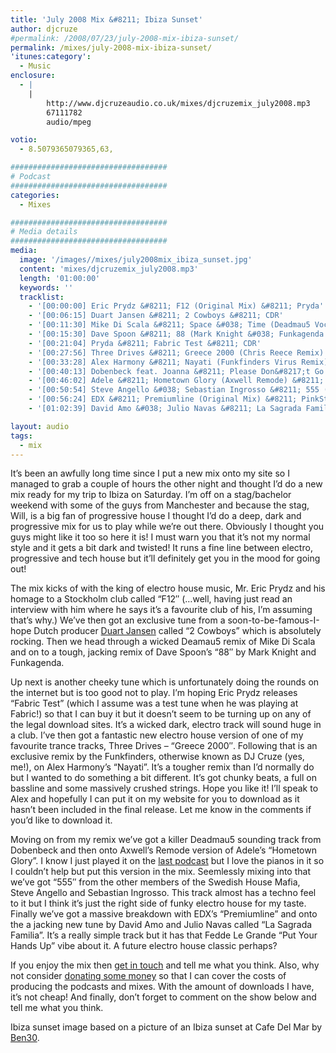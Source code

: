 ```yaml
---
title: 'July 2008 Mix &#8211; Ibiza Sunset'
author: djcruze
#permalink: /2008/07/23/july-2008-mix-ibiza-sunset/
permalink: /mixes/july-2008-mix-ibiza-sunset/
'itunes:category':
  - Music
enclosure:
  - |
    |
        http://www.djcruzeaudio.co.uk/mixes/djcruzemix_july2008.mp3
        67111782
        audio/mpeg

votio:
  - 8.5079365079365,63,

###################################
# Podcast
###################################
categories:
  - Mixes

###################################
# Media details
###################################
media:
  image: '/images//mixes/july2008mix_ibiza_sunset.jpg'
  content: 'mixes/djcruzemix_july2008.mp3'
  length: '01:00:00'
  keywords: ''
  tracklist:
    - '[00:00:00] Eric Prydz &#8211; F12 (Original Mix) &#8211; Pryda'
    - '[00:06:15] Duart Jansen &#8211; 2 Cowboys &#8211; CDR'
    - '[00:11:30] Mike Di Scala &#8211; Space &#038; Time (Deadmau5 Vocal Mix) &#8211; 3Beat Blue'
    - '[00:15:30] Dave Spoon &#8211; 88 (Mark Knight &#038; Funkagenda Remix) &#8211; Toolroom Records'
    - '[00:21:04] Pryda &#8211; Fabric Test &#8211; CDR'
    - '[00:27:56] Three Drives &#8211; Greece 2000 (Chris Reece Remix) &#8211; S2 Records'
    - '[00:33:28] Alex Harmony &#8211; Nayati (Funkfinders Virus Remix) &#8211; CDR'
    - '[00:40:13] Dobenbeck feat. Joanna &#8211; Please Don&#8217;t Go (Chris Reece Too Late Remix) &#8211; Sirup Music'
    - '[00:46:02] Adele &#8211; Hometown Glory (Axwell Remode) &#8211; XL'
    - '[00:50:54] Steve Angello &#038; Sebastian Ingrosso &#8211; 555 (Original Mix) &#8211; Refune'
    - '[00:56:24] EDX &#8211; Premiumline (Original Mix) &#8211; PinkStar'
    - '[01:02:39] David Amo &#038; Julio Navas &#8211; La Sagrada Familia (Original Mix) &#8211; Lowered Recordings'

layout: audio
tags:
  - mix
---
```


It&#8217;s been an awfully long time since I put a new mix onto my site so I managed to grab a couple of hours the other night and thought I&#8217;d do a new mix ready for my trip to Ibiza on Saturday. I&#8217;m off on a stag/bachelor weekend with some of the guys from Manchester and because the stag, Will, is a big fan of progressive house I thought I&#8217;d do a deep, dark and progressive mix for us to play while we&#8217;re out there. Obviously I thought you guys might like it too so here it is! I must warn you that it&#8217;s not my normal style and it gets a bit dark and twisted! It runs a fine line between electro, progressive and tech house but it&#8217;ll definitely get you in the mood for going out!

The mix kicks of with the king of electro house music, Mr. Eric Prydz and his homage to a Stockholm club called &#8220;F12&#8243; (&#8230;well, having just read an interview with him where he says it&#8217;s a favourite club of his, I&#8217;m assuming that&#8217;s why.) We&#8217;ve then got an exclusive tune from a soon-to-be-famous-I-hope Dutch producer [Duart Jansen][2] called &#8220;2 Cowboys&#8221; which is absolutely rocking. Then we head through a wicked Deamau5 remix of Mike Di Scala and on to a tough, jacking remix of Dave Spoon&#8217;s &#8220;88&#8243; by Mark Knight and Funkagenda.

Up next is another cheeky tune which is unfortunately doing the rounds on the internet but is too good not to play. I&#8217;m hoping Eric Prydz releases &#8220;Fabric Test&#8221; (which I assume was a test tune when he was playing at Fabric!) so that I can buy it but it doesn&#8217;t seem to be turning up on any of the legal download sites. It&#8217;s a wicked dark, electro track will sound huge in a club. I&#8217;ve then got a fantastic new electro house version of one of my favourite trance tracks, Three Drives &#8211; &#8220;Greece 2000&#8243;. Following that is an exclusive remix by the Funkfinders, otherwise known as DJ Cruze (yes, me!), on Alex Harmony&#8217;s &#8220;Nayati&#8221;. It&#8217;s a tougher remix than I&#8217;d normally do but I wanted to do something a bit different. It&#8217;s got chunky beats, a full on bassline and some massively crushed strings. Hope you like it! I&#8217;ll speak to Alex and hopefully I can put it on my website for you to download as it hasn&#8217;t been included in the final release. Let me know in the comments if you&#8217;d like to download it.

Moving on from my remix we&#8217;ve got a killer Deadmau5 sounding track from Dobenbeck and then onto Axwell&#8217;s Remode version of Adele&#8217;s &#8220;Hometown Glory&#8221;. I know I just played it on the [last podcast][3] but I love the pianos in it so I couldn&#8217;t help but put this version in the mix. Seemlessly mixing into that we&#8217;ve got &#8220;555&#8243; from the other members of the Swedish House Mafia, Steve Angello and Sebastian Ingrosso. This track almost has a techno feel to it but I think it&#8217;s just the right side of funky electro house for my taste. Finally we&#8217;ve got a massive breakdown with EDX&#8217;s &#8220;Premiumline&#8221; and onto the a jacking new tune by David Amo and Julio Navas called &#8220;La Sagrada Familia&#8221;. It&#8217;s a really simple track but it has that Fedde Le Grande &#8220;Put Your Hands Up&#8221; vibe about it. A future electro house classic perhaps?

If you enjoy the mix then [get in touch][4] and tell me what you think. Also, why not consider [donating some money][5] so that I can cover the costs of producing the podcasts and mixes. With the amount of downloads I have, it&#8217;s not cheap! And finally, don&#8217;t forget to comment on the show below and tell me what you think.

Ibiza sunset image based on a picture of an Ibiza sunset at Cafe Del Mar by [Ben30][8].

[1]: http://www.djcruze.co.uk/cms/wp-content/uploads/2008/07/july2008mix_ibiza_sunset.jpg
[2]: http://www.myspace.com/duartjansen
[3]: http://www.djcruze.co.uk/cms/2008/07/20/episode-41-neon-lights/
[4]: /contact
[5]: http://www.dreamhost.com/donate.cgi?id=8244
[6]: http://www.djcruze.co.uk/cms/wp-content/DownloadButton.gif
[7]: http://www.djcruzeaudio.co.uk/mixes/djcruzemix_july2008.mp3
[8]: http://www.flickr.com/photos/ben30/14215189/
